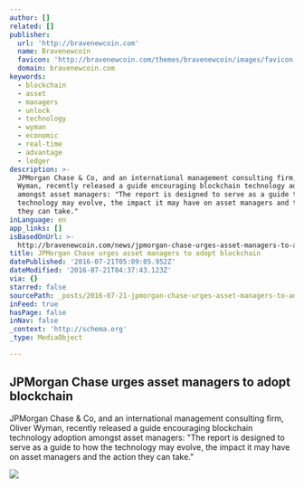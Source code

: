 ```yaml
---
author: []
related: []
publisher:
  url: 'http://bravenewcoin.com'
  name: Bravenewcoin
  favicon: 'http://bravenewcoin.com/themes/bravenewcoin/images/favicon.ico'
  domain: bravenewcoin.com
keywords:
  - blockchain
  - asset
  - managers
  - unlock
  - technology
  - wyman
  - economic
  - real-time
  - advantage
  - ledger
description: >-
  JPMorgan Chase & Co, and an international management consulting firm, Oliver
  Wyman, recently released a guide encouraging blockchain technology adoption
  amongst asset managers: "The report is designed to serve as a guide to how the
  technology may evolve, the impact it may have on asset managers and the action
  they can take."
inLanguage: en
app_links: []
isBasedOnUrl: >-
  http://bravenewcoin.com/news/jpmorgan-chase-urges-asset-managers-to-adopt-blockchain/
title: JPMorgan Chase urges asset managers to adopt blockchain
datePublished: '2016-07-21T05:09:05.952Z'
dateModified: '2016-07-21T04:37:43.123Z'
via: {}
starred: false
sourcePath: _posts/2016-07-21-jpmorgan-chase-urges-asset-managers-to-adopt-blockchain.md
inFeed: true
hasPage: false
inNav: false
_context: 'http://schema.org'
_type: MediaObject

---
```

<article style=""><h1>JPMorgan Chase urges asset managers to adopt blockchain</h1><p>JPMorgan Chase &amp; Co, and an international management consulting firm, Oliver Wyman, recently released a guide encouraging blockchain technology adoption amongst asset managers: "The report is designed to serve as a guide to how the technology may evolve, the impact it may have on asset managers and the action they can take."</p><img src="http://bravenewcoin.com/assets/Uploads/_resampled/CroppedImage400400-Oliver-Wyman-Asset-Managment-Guide.png" /></article>